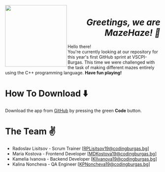 <img align="left" src="https://cdn.discordapp.com/attachments/793736861986062426/906466307392831538/MazeHaze.png" width="200">

<h1 style="text-align: right;"><i> Greetings, we are MazeHaze! 👋 </i></h1>
Hello there! <br> You're currently looking at our repository for this year's first GitHub sprint at VSCPI-Burgas. This time we were challenged with the task of making different mazes entirely using the C++ programming language. <b> Have fun playing! </b> <br>

# How To Download :arrow_down:
Download the app from [GitHub](https://github.com/RPLisitsov19/MazeHaze) by pressing the green <b>Code</b> button.

# The Team :v:
* Radoslav Lisitsov - Scrum Trainer [RPLisitsov19@codingburgas.bg]
* Maria Kostova - Frontend Developer [MDKostova19@codingburgas.bg]
* Kamelia Ivanova - Backend Developer [KIIvanova19@codingburgas.bg]
* Kalina Noncheva - QA Engineer [KPNoncheva19@codingburgas.bg]

